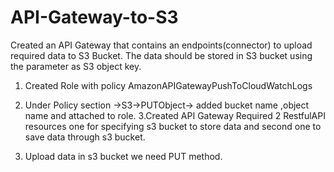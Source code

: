 # API-Gateway-to-S3

Created an API Gateway that contains an endpoints(connector) to upload required data to S3 Bucket.
The data should be stored in S3 bucket using the parameter as S3 object key.


1. Created Role with policy
AmazonAPIGatewayPushToCloudWatchLogs
2. Under Policy section ->S3->PUTObject-> added bucket name ,object name and attached to role.
3.Created API Gateway 
  Required 2 RestfulAPI resources one for specifying s3 bucket to store data and second one to save data through s3 bucket.

4. Upload data in s3 bucket we need PUT method.

